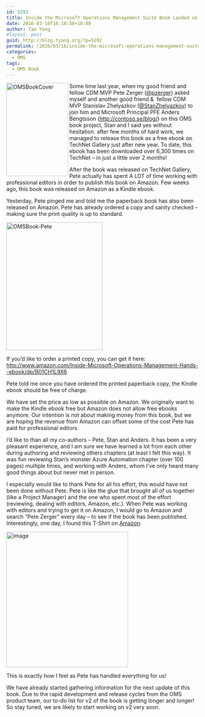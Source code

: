 ```yaml
---
id: 5292
title: Inside the Microsoft Operations Management Suite Book Landed on Amazon
date: 2016-03-18T16:10:58+10:00
author: Tao Yang
#layout: post
guid: http://blog.tyang.org/?p=5292
permalink: /2016/03/18/inside-the-microsoft-operations-management-suite-book-landed-on-amazon/
categories:
  - OMS
tags:
  - OMS Book
---
```

<a href="http://blog.tyang.org/wp-content/uploads/2016/03/OMSBookCover-1.jpg"><img style="background-image: none; float: left; padding-top: 0px; padding-left: 0px; display: inline; padding-right: 0px; border: 0px;" title="OMSBookCover" src="http://blog.tyang.org/wp-content/uploads/2016/03/OMSBookCover_thumb.jpg" alt="OMSBookCover" width="162" height="244" align="left" border="0" /></a>Some time last year, when my good friend and fellow CDM MVP Pete Zerger (<a href="https://twitter.com/pzerger">@pzerger</a>) asked myself and another good friend &amp;  fellow CDM MVP Stanislav Zhelyazkov (<a href="https://twitter.com/StanZhelyazkov">@StanZhelyazkov</a>) to join him and Microsoft Principal PFE Anders Bengtsson (<a title="http://contoso.se/blog/" href="http://contoso.se/blog/">http://contoso.se/blog/</a>) on this OMS book project, Stan and I said yes without hesitation. after few months of hard work, we managed to release this book as a free ebook on TechNet Gallery just after new year. To date, this ebook has been downloaded over 6,300 times on TechNet – in just a little over 2 months!

After the book was released on TechNet Gallery, Pete actually has spent A LOT of time working with professional editors in order to publish this book on Amazon. Few weeks ago, this book was released on Amazon as a Kindle ebook.

Yesterday, Pete pinged me and told me the paperback book has also been released on Amazon. Pete has already ordered a copy and sanity checked – making sure the print quality is up to standard.

<a href="http://blog.tyang.org/wp-content/uploads/2016/03/OMSBook-Pete.jpg"><img style="background-image: none; padding-top: 0px; padding-left: 0px; display: inline; padding-right: 0px; border: 0px;" title="OMSBook-Pete" src="http://blog.tyang.org/wp-content/uploads/2016/03/OMSBook-Pete_thumb.jpg" alt="OMSBook-Pete" width="252" height="334" border="0" /></a>

If you’d like to order a printed copy, you can get it here: <a title="http://www.amazon.com/Inside-Microsoft-Operations-Management-Hands--ebook/dp/B01CH1L9X6" href="http://www.amazon.com/Inside-Microsoft-Operations-Management-Hands--ebook/dp/B01CH1L9X6">http://www.amazon.com/Inside-Microsoft-Operations-Management-Hands--ebook/dp/B01CH1L9X6</a>

Pete told me once you have ordered the printed paperback copy, the Kindle ebook should be free of charge.

We have set the price as low as possible on Amazon. We originally want to make the Kindle ebook free but Amazon does not allow free ebooks anymore. Our intention is not about making money from this book, but we are hoping the revenue from Amazon can offset some of the cost Pete has paid for professional editors.

I’d like to than all my co-authors – Pete, Stan and Anders. It has been a very pleasant experience, and I am sure we have learned a lot from each other during authoring and reviewing others chapters (at least I felt this way). It was fun reviewing Stan’s monster Azure Automation chapter (over 100 pages) multiple times, and working with Anders, whom I’ve only heard many good things about but never met in person.

I especially would like to thank Pete for all his effort, this would have not been done without Pete. Pete is like the glue that brought all of us together (like a Project Manager) and the one who spent most of the effort (reviewing, dealing with editors, Amazon, etc.). When Pete was working with editors and trying to get it on Amazon, I would go to Amazon and search “Pete Zerger” every day – to see if the book has been published. Interestingly, one day, I found this T-Shirt on <a href="http://www.amazon.com/Keep-Zerger-Handle-Shirt-Black/dp/B00XMI7C44/">Amazon</a>:

<a href="http://blog.tyang.org/wp-content/uploads/2016/03/image-26.png"><img style="background-image: none; padding-top: 0px; padding-left: 0px; display: inline; padding-right: 0px; border: 0px;" title="image" src="http://blog.tyang.org/wp-content/uploads/2016/03/image_thumb-26.png" alt="image" width="319" height="354" border="0" /></a>

This is exactly how I feel as Pete has handled everything for us!

We have already started gathering information for the next update of this book. Due to the rapid development and release cycles from the OMS product team, our to-do list for v2 of the book is getting longer and longer! So stay tuned, we are likely to start working on v2 very soon.